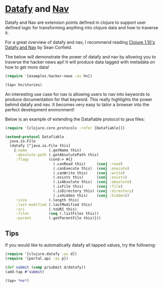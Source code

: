 # [Datafy](https://clojuredocs.org/clojure.datafy/datafy) and [Nav](https://clojuredocs.org/clojure.datafy/nav)

Datafy and Nav are extension points defined in clojure to support user defined
logic for transforming anything into clojure data and how to traverse it.

For a great overview of datafy and nav, I recommend reading [Clojure
1.10's Datafy and Nav](https://corfield.org/blog/2018/12/03/datafy-nav/)
by Sean Corfield.

The below will demonstrate the power of datafy and nav by allowing you to
traverse the hacker news api! It will produce data tagged with metadata on
how to get more data!

```clojure
(require '[examples.hacker-news :as hn])

(tap> hn/stories)
```

An interesting use case for nav is allowing users to nav into keywords to
produce documentation for that keyword. This really highlights the power
behind datafy and nav. It becomes very easy to tailor a browser into the
perfect development environment!

Below is an example of extending the Datafiable protocol to java files:

```clojure
(require '[clojure.core.protocols :refer [Datafiable]])

(extend-protocol Datafiable
  java.io.File
  (datafy [^java.io.File this]
    {:name          (.getName this)
     :absolute-path (.getAbsolutePath this)
     :flags         (cond-> #{}
                      (.canRead this)     (conj :read)
                      (.canExecute this)  (conj :execute)
                      (.canWrite this)    (conj :write)
                      (.exists this)      (conj :exists)
                      (.isAbsolute this)  (conj :absolute)
                      (.isFile this)      (conj :file)
                      (.isDirectory this) (conj :directory)
                      (.isHidden this)    (conj :hidden))
     :size          (.length this)
     :last-modified (.lastModified this)
     :uri           (.toURI this)
     :files         (seq (.listFiles this))
     :parent        (.getParentFile this)}))
```

## Tips

If you would like to automatically datafy all tapped values, try the following:

```clojure
(require '[clojure.datafy :as d])
(require '[portal.api :as p])

(def submit (comp p/submit d/datafy))
(add-tap #'submit)

(tap> *ns*)
```
